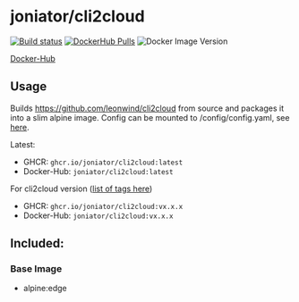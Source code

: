 # joniator/cli2cloud

[![Build status](https://img.shields.io/github/workflow/status/Joniator/docker-cli2cloud/Docker)](https://github.com/Joniator/docker-cli2cloud/actions/workflows/docker-publish.yml) 
[![DockerHub Pulls](https://img.shields.io/docker/pulls/joniator/cli2cloud)](https://hub.docker.com/r/joniator/cli2cloud)
![Docker Image Version](https://img.shields.io/docker/v/joniator/cli2cloud)

[Docker-Hub](https://hub.docker.com/r/joniator/cli2cloud)

## Usage
Builds https://github.com/leonwind/cli2cloud from source and packages it into a slim alpine image.
Config can be mounted to /config/config.yaml, see [here](https://github.com/leonwind/cli2cloud/blob/master/service/config.yaml).

Latest: 
* GHCR: `ghcr.io/joniator/cli2cloud:latest` 
* Docker-Hub: `joniator/cli2cloud:latest`

For cli2cloud version ([list of tags here](https://github.com/Joniator/docker-images/pkgs/container/cli2cloud))
* GHCR: `ghcr.io/joniator/cli2cloud:vx.x.x` 
* Docker-Hub: `joniator/cli2cloud:vx.x.x`

## Included:

### Base Image
* alpine:edge
